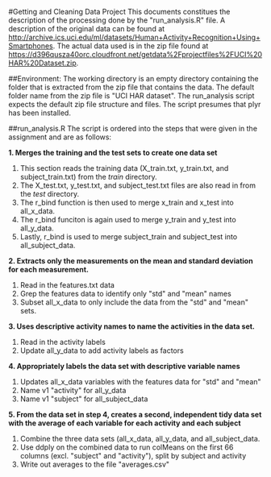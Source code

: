 #Getting and Cleaning Data Project
This documents constitues the description of the processing done by the "run_analysis.R" file. A description of the original data can be found at http://archive.ics.uci.edu/ml/datasets/Human+Activity+Recognition+Using+Smartphones.  The actual data used is in the zip file found at https://d396qusza40orc.cloudfront.net/getdata%2Fprojectfiles%2FUCI%20HAR%20Dataset.zip.

##Environment:
The working directory is an empty directory containing the folder that is extracted from the zip file that contains the data.  The default folder name from the zip file is "UCI HAR dataset".  The run_analysis script expects the default zip file structure and files.  The script presumes that plyr has been installed.

##run_analysis.R
The script is ordered into the steps that were given in the assignment and are as follows:

**1. Merges the training and the test sets to create one data set**

   1. This section reads the training data (X\_train.txt, y\_train.txt, and subject\_train.txt) from the *train* directory.
   2. The X\_test.txt, y\_test.txt, and subject_test.txt files are also read in from the *test* directory.
   3. The r\_bind function is then used to merge x\_train and x\_test into all_x_data.
   4. The r\_bind funciton is again used to merge y\_train and y\_test into all\_y\_data.
   5. Lastly, r\_bind is used to merge subject\_train and subject\_test into all\_subject\_data. 

**2. Extracts only the measurements on the mean and standard deviation for each measurement.**

   1. Read in the features.txt data
   2. Grep the features data to identify only "std" and "mean" names
   3. Subset all\_x\_data to only include the data from the "std" and "mean" sets.  

**3. Uses descriptive activity names to name the activities in the data set.**

   1. Read in the activity labels
   2. Update all\_y\_data to add activity labels as factors  

**4. Appropriately labels the data set with descriptive variable names**

   1. Updates all\_x\_data variables with the features data for "std" and "mean"
   2. Name v1 "activity" for all\_y\_data
   3. Name v1 "subject" for all\_subject\_data  

**5. From the data set in step 4, creates a second, independent tidy data set with the average of each variable for each activity and each subject**
  
   1. Combine the three data sets (all\_x\_data, all\_y\_data, and all\_subject\_data.
   2. Use ddply on the combined data to run colMeans on the first 66 columns (excl. "subject" and "activity"), split by subject and activity
   3. Write out averages to the file "averages.csv"






